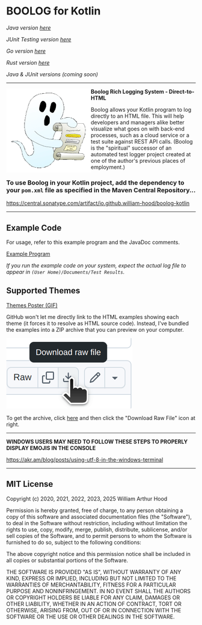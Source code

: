 # BOOLOG for Kotlin

*Java version [here](https://github.com/william-hood/boolog-java)*

*JUnit Testing version [here](https://github.com/william-hood/boolog-junit)*

*Go version [here](https://github.com/william-hood/boolog-go)*

*Rust version [here](https://github.com/william-hood/boolog-rust)*

*Java & JUnit versions (coming soon)*
<hr>
<img align="left" src="examples/boolog-logo-sm.gif">

**Boolog Rich Logging System - Direct-to-HTML**

Boolog allows your Kotlin program to log directly to an HTML file. This will help developers and managers alike better
visualize what goes on with back-end processes, such as a cloud service or a test suite against REST API calls.
(Boolog is the "spiritual" successor of an automated test logger project created at one of the author's previous places of employment.)

### To use Boolog in your Kotlin project, add the dependency to your `pom.xml` file as specified in the Maven Central Repository...
https://central.sonatype.com/artifact/io.github.william-hood/boolog-kotlin

---
## Example Code
For usage, refer to this example program and the JavaDoc comments.

[Example Program](src/test/kotlin/main.kt)

*If you run the example code on your system, expect the actual log file to appear in `(User Home)/Documents/Test Results`.*

## Supported Themes

[Themes Poster (GIF)](examples/Poster.gif)

GitHub won't let me directly link to the HTML examples showing each theme (it forces it to resolve as HTML source code).
Instead, I've bundled the examples into a ZIP archive that you can preview on your computer.

![Do this...](examples/Instructions.gif)

To get the archive, click [here](examples/Theme-Examples.zip) and then click the "Download Raw File" icon at right.

---

**WINDOWS USERS MAY NEED TO FOLLOW THESE STEPS TO PROPERLY DISPLAY EMOJIS IN THE CONSOLE**

https://akr.am/blog/posts/using-utf-8-in-the-windows-terminal


---
## MIT License
Copyright (c) 2020, 2021, 2022, 2023, 2025 William Arthur Hood

Permission is hereby granted, free of charge, to any person obtaining a copy
of this software and associated documentation files (the "Software"), to deal
in the Software without restriction, including without limitation the rights to
use, copy, modify, merge, publish, distribute, sublicense, and/or sell copies
of the Software, and to permit persons to whom the Software is furnished
to do so, subject to the following conditions:

The above copyright notice and this permission notice shall be included
in all copies or substantial portions of the Software.

THE SOFTWARE IS PROVIDED "AS IS", WITHOUT WARRANTY OF ANY KIND,
EXPRESS OR IMPLIED, INCLUDING BUT NOT LIMITED TO THE WARRANTIES
OF MERCHANTABILITY, FITNESS FOR A PARTICULAR PURPOSE AND
NONINFRINGEMENT. IN NO EVENT SHALL THE AUTHORS OR COPYRIGHT
HOLDERS BE LIABLE FOR ANY CLAIM, DAMAGES OR OTHER LIABILITY,
WHETHER IN AN ACTION OF CONTRACT, TORT OR OTHERWISE, ARISING
FROM, OUT OF OR IN CONNECTION WITH THE SOFTWARE OR THE USE OR
OTHER DEALINGS IN THE SOFTWARE.
